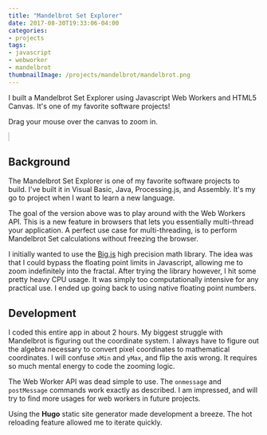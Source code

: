 ```yaml
---
title: "Mandelbrot Set Explorer"
date: 2017-08-30T19:33:06-04:00
categories:
- projects
tags:
- javascript
- webworker
- mandelbrot
thumbnailImage: /projects/mandelbrot/mandelbrot.png
---
```


I built a Mandelbrot Set Explorer using Javascript Web Workers and HTML5 Canvas.  It's one of my favorite software projects!

<!--more-->

Drag your mouse over the canvas to zoom in.

<div style='position:relative;'>
    <canvas id='mandelbrot' width='500' height='500' style='border:solid 1px #ccc;'></canvas>
    <div id='zoom-rect' style='position:absolute;pointer-events:none;border:solid 1px white; background:rgba(255,255,255,0.5);'></div>
</div>
<script src="/projects/mandelbrot/app.js"></script>

## Background

The Mandelbrot Set Explorer is one of my favorite software projects to build.  I've built it in Visual Basic, Java, Processing.js, and Assembly.  It's my go to project when I want to learn a new language.

The goal of the version above was to play around with the Web Workers API.  This is a new feature in browsers that lets you essentially multi-thread your application.  A perfect use case for multi-threading, is to perform Mandelbrot Set calculations without freezing the browser.

I initially wanted to use the [Big.js](https://github.com/MikeMcl/big.js/) high precision math library.  The idea was that I could bypass the floating point limits in Javascript, allowing me to zoom indefinitely into the fractal.  After trying the library however, I hit some pretty heavy CPU usage.  It was simply too computationally intensive for any practical use.  I ended up going back to using native floating point numbers.

## Development

I coded this entire app in about 2 hours.  My biggest struggle with Mandelbrot is figuring out the coordinate system.  I always have to figure out the algebra necessary to convert pixel coordinates to mathematical coordinates.  I will confuse `xMin` and `yMax`, and flip the axis wrong.  It requires so much mental energy to code the zooming logic.

The Web Worker API was dead simple to use.  The `onmessage` and `postMessage` commands work exactly as described.  I am impressed, and will try to find more usages for web workers in future projects.

Using the **Hugo** static site generator made development a breeze.  The hot reloading feature allowed me to iterate quickly.



